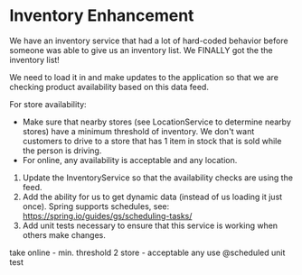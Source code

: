 Inventory Enhancement
======================

We have an inventory service that had a lot of hard-coded behavior before someone was able to give us an inventory list. We FINALLY got the the inventory list!

We need to load it in and make updates to the application so that we are checking product availability based on this data feed.

For store availability:
* Make sure that nearby stores (see LocationService to determine nearby stores) have a minimum threshold of inventory. We don't want customers to drive to a store that has 1 item in stock that is sold while the person is driving.
* For online, any availability is acceptable and any location.


1. Update the InventoryService so that the availability checks are using the feed.
2. Add the ability for us to get dynamic data (instead of us loading it just once). Spring supports schedules, see: https://spring.io/guides/gs/scheduling-tasks/
3. Add unit tests necessary to ensure that this service is working when others make changes.


take online - min. threshold 2
      store   - acceptable any
use @scheduled
unit test

